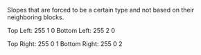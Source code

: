 Slopes that are forced to be a certain type and not based on their neighboring blocks.

Top Left: 255 1 0
Bottom Left: 255 2 0

Top Right: 255 0 1
Bottom Right: 255 0 2
